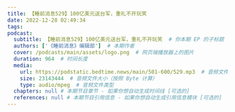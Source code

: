 ```yaml
---
title: 【睡前消息529】100亿美元送台军，重礼不开玩笑
date: 2022-12-28 02:49:34
tags:
podcast:
  subtitle: 【睡前消息529】100亿美元送台军，重礼不开玩笑  # 你本期 EP 的子标题
  authors: ['《睡前消息》编辑部']  # 本期作者
  cover: /podcasts/main/assets/logo.png  # 网页端播放器上的图片
  duration: 964  # 时间长度
  media:
    url: https://podstatic.bedtime.news/main/501-600/529.mp3  # 音频文件
    size: 23143444  # 音频文件大小（按照 Byte 计算）
    type: audio/mpeg  # 音频文件类型
  chapters: null # 本期节目章节 - 如果你想自动生成时间线 [可选的]
  references: null # 本期节目引用信息 - 如果你想自动生成引用信息模块 [可选的]
---
```

